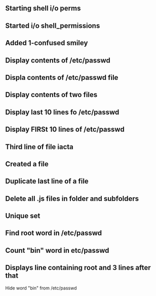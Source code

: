 ## Starting shell i/o perms
## Started i/o shell_permissions
## Added 1-confused smiley
## Display contents of /etc/passwd
## Displa  contents of /etc/passwd file
## Display contents of two files
## Display last 10 lines fo /etc/passwd
## Display FIRSt 10 lines of /etc/passwd
## Third line of file iacta
## Created a file
## Duplicate  last line of a file
## Delete all .js files in folder and subfolders
## Unique set
## Find root word in /etc/passwd
## Count "bin" word in etc/passwd
## Displays line containing root and 3 lines after that
Hide word "bin" from /etc/passwd
